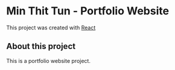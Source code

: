 # Min Thit Tun - Portfolio Website

This project was created with [React](https://reactjs.org/) 

## About this project
This is a portfolio website project.